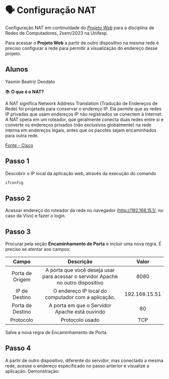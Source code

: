 # 🗣️ Configuração NAT

Configuração NAT em continuidade do [*Projeto Web*](/README.md) para a disciplina de Redes de Computadores, 2sem/2023 na Unifesp. 


Para acessar o **Projeto Web** a partir de outro dispositivo na mesma rede é preciso configurar a rede para permitir a visualização do endereço desse projeto.

## Alunos
Yasmin Beatriz Deodato

📚 **O que é o NAT?**

A NAT significa Network Address Translation (Tradução de Endereços de Rede) foi projetada para conservar o endereço IP. Ela permite que as redes IP privadas que usam endereços IP não registrados se conectem à Internet. A NAT opera em um roteador, que geralmente conecta duas redes entre si e converte os endereços privados (não exclusivos globalmente) na rede interna em endereços legais, antes que os pacotes sejam encaminhados para outra rede. 

[Fonte - Cisco](https://www.cisco.com/c/pt_br/support/docs/ip/network-address-translation-nat/26704-nat-faq-00.html#toc-hId--1420991877)     


## Passo 1
Descobrir o IP local da aplicação web, através da execução do comando
```bash
ifconfig
```

## Passo 2
Acessar endereço do roteador da rede no navegador (http://192.168.15.1/, no caso da Vivo) e fazer o login.

## Passo 3
Procurar pela seção **Encaminhamento de Porta** e incluir uma nova regra. É preciso se atentar aos campos:


| Campo | Descrição | Valor |
| :-----: | :----------: | :-------: |
| Porta de Origem | A porta que você deseja usar para acessar o servidor Apache no outro dispositivo | 8080 |
| IP de Destino | O endereço IP local do computador com a aplicação. | 192.168.15.51 |
| Porta de Destino | A porta em que o Servidor Apache está ouvindo | 80 |
| Protocolo | Protocolo usado | TCP | 

Salve a nova regra de Encaminhamento de Porta.

## Passo 4
A partir de outro dispositivo, diferente do servidor, mas conectado a mesma rede, acesse o endereço especificado no passo anterior e visualize a aplicação. Demonstração: